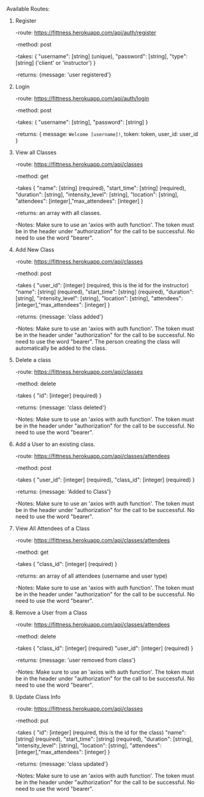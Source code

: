 Available Routes:


1. Register

    -route: https://fittness.herokuapp.com/api/auth/register

    -method: post

    -takes: {
            "username": [string] (unique),
            "password": [string],
            "type": [string] ('client' or 'instructor')
            }

    -returns: {message: 'user registered'}

2. Login

    -route: https://fittness.herokuapp.com/api/auth/login

    -method: post

    -takes: {
            "username": [string], 
            "password": [string]
            }

    -returns: {
              message: `Welcome [username]!`,
              token: token,
              user_id: user_id
              }

3. View all Classes

    -route: https://fittness.herokuapp.com/api/classes

    -method: get

    -takes {
            "name": [string] (required),
            "start_time": [string] (required),
            "duration": [string],
            "intensity_level": [string],
            "location": [string],
            "attendees": [integer],"max_attendees": [integer]
           }

     -returns: an array with all classes.

     -Notes: Make sure to use an 'axios with auth function'. The token must be in the header under "authorization" for the call to be successful. No need to use the word "bearer".

4. Add New Class

    -route: https://fittness.herokuapp.com/api/classes

    -method: post

    -takes {
            "user_id": [integer] (required, this is the id for the instructor)
            "name": [string] (required),
            "start_time": [string] (required),
            "duration": [string],
            "intensity_level": [string],
            "location": [string],
            "attendees": [integer],"max_attendees": [integer]
           }

     -returns: {message: 'class added'}

     -Notes: Make sure to use an 'axios with auth function'. The token must be in the header under "authorization" for the call to be successful. No need to use the word "bearer". The person creating the class will automatically be added to the class. 

4. Delete a class

    -route: https://fittness.herokuapp.com/api/classes

    -method: delete

    -takes {
            "id": [integer] (required)
           }

     -returns: {message: 'class deleted'}

     -Notes: Make sure to use an 'axios with auth function'. The token must be in the header under "authorization" for the call to be successful. No need to use the word "bearer".

5. Add a User to an existing class.

    -route: https://fittness.herokuapp.com/api/classes/attendees

    -method: post

    -takes {
            "user_id": [integer] (required),
            "class_id": [integer] (required)
           }

     -returns: {message: 'Added to Class'}

     -Notes: Make sure to use an 'axios with auth function'. The token must be in the header under "authorization" for the call to be successful. No need to use the word "bearer".

6. View All Attendees of a Class

    -route: https://fittness.herokuapp.com/api/classes/attendees

    -method: get

    -takes {
            "class_id": [integer] (required)
           }

     -returns: an array of all attendees (username and user type)

     -Notes: Make sure to use an 'axios with auth function'. The token must be in the header under "authorization" for the call to be successful. No need to use the word "bearer".

7. Remove a User from a Class

    -route: https://fittness.herokuapp.com/api/classes/attendees

    -method: delete

    -takes {
            "class_id": [integer] (required)
            "user_id": [integer] (required)
           }

     -returns: {message: 'user removed from class'}

     -Notes: Make sure to use an 'axios with auth function'. The token must be in the header under "authorization" for the call to be successful. No need to use the word "bearer".

8. Update Class Info

    -route: https://fittness.herokuapp.com/api/classes

    -method: put

    -takes {
            "id": [integer] (required, this is the id for the class)
            "name": [string] (required),
            "start_time": [string] (required),
            "duration": [string],
            "intensity_level": [string],
            "location": [string],
            "attendees": [integer],"max_attendees": [integer]
           }

     -returns: {message: 'class updated'}

     -Notes: Make sure to use an 'axios with auth function'. The token must be in the header under "authorization" for the call to be successful. No need to use the word "bearer".
    
